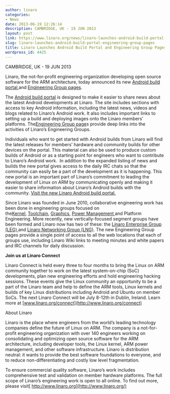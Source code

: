 ```yaml
---
author: linaro
categories:
- News
date: 2013-06-19 12:26:14
description: CAMBRIDGE, UK - 19 JUN 2013
layout: post
link: https://www.linaro.org/news/linaro-launches-android-build-portal-engineering-group-pages/
slug: linaro-launches-android-build-portal-engineering-group-pages
title: Linaro Launches Android Build Portal and Engineering Group Pages
wordpress_id: 4425
---
```


CAMBRIDGE, UK - 19 JUN 2013


Linaro, the not-for-profit engineering organization developing open source software for the ARM architecture, today announced its new [Android build portal ](/groups/lmg/)and [Engineering Group pages](http://www.linaro.org/engineering/engineering-groups).


The [Android build portal](/groups/lmg/) is designed to make it easier to share news about the latest Android developments at Linaro. The site includes sections with access to key Android information, including the latest news, videos and blogs related to Linaro’s Android work. It also includes important links to setting up a build and deploying images onto the Linaro members’ platforms. The[Engineering Group page](http://www.linaro.org/engineering/engineering-groups)s provide deep links into the activities of Linaro’s Engineering Groups.

Individuals who want to get started with Android builds from Linaro will find the latest releases for members’ hardware and community builds for other devices on the portal. This material can also be used to produce custom builds of Android or as a starting point for engineers who want to contribute to Linaro’s Android work.  In addition to the expanded listing of news and builds the new portal gives access to the daily IRC chats so that the community can easily be a part of the development as it is happening. This new portal is an important part of Linaro’s commitment to leading the development of Linux on ARM by communicating openly and making it easier to share information about Linaro’s Android builds with the community. [Visit the new Linaro Android build portal.](/groups/lmg/)


Since Linaro was founded in June 2010, collaborative engineering work has been done in engineering groups focused on the[Kernel](http://www.linaro.org/engineering/engineering-groups/kernel), [Toolchain](http://www.linaro.org/engineering/engineering-groups/toolchain), [Graphics](http://www.linaro.org/engineering/engineering-groups/graphics), [Power Management ](http://www.linaro.org/engineering/engineering-groups/power-management)and Platform Engineering. More recently, new vertically-focused segment groups have been formed and Linaro now has two of these: the [Linaro Enterprise Group (LEG) ](http://www.linaro.org/engineering/engineering-groups/leg)and [Linaro Networking Group (LNG)](http://www.linaro.org/engineering/engineering-groups/lng). The new Engineering Group pages provide a single point of access to all the web locations that each of groups use, including Linaro Wiki links to meeting minutes and white papers and IRC channels for daily discussion.

**Join us at Linaro Connect**


Linaro Connect is held every three to four months to bring the Linux on ARM community together to work on the latest system-on-chip (SoC) developments, plan new engineering efforts and hold engineering hacking sessions. These events give the Linux community an opportunity to be a part of the Linaro team and help to define the ARM tools, Linux kernels and builds of key Linux distributions including Android and Ubuntu on member SoCs. The next Linaro Connect will be July 8-12th in Dublin, Ireland. Learn more at [www.linaro.org/connect](http://www.linaro.org/connect)

About Linaro

Linaro is the place where engineers from the world’s leading technology companies define the future of Linux on ARM. The company is a not-for-profit engineering organization with over 140 engineers working on consolidating and optimizing open source software for the ARM architecture, including developer tools, the Linux kernel, ARM power management, and other software infrastructure. Linaro is distribution neutral: it wants to provide the best software foundations to everyone, and to reduce non-differentiating and costly low level fragmentation.

To ensure commercial quality software, Linaro’s work includes comprehensive test and validation on member hardware platforms. The full scope of Linaro’s engineering work is open to all online. To find out more, please visit[ http://www.linaro.org](http://www.linaro.org/)